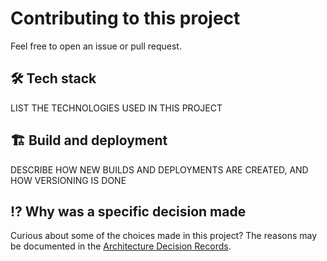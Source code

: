 # Contributing to this project

Feel free to open an issue or pull request.

## 🛠 Tech stack

LIST THE TECHNOLOGIES USED IN THIS PROJECT

## 🏗 Build and deployment

DESCRIBE HOW NEW BUILDS AND DEPLOYMENTS ARE CREATED, AND HOW VERSIONING IS DONE

## ⁉ Why was a specific decision made

Curious about some of the choices made in this project?
The reasons may be documented in the [Architecture Decision Records](/docs/ArchitectureDecisionRecords/).

